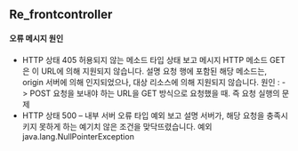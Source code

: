 ## Re_frontcontroller 

#### 오류 메시지 원인
- HTTP 상태 405  허용되지 않는 메소드
타입 상태 보고
메시지 HTTP 메소드 GET은 이 URL에 의해 지원되지 않습니다.
설명 요청 행에 포함된 해당 메소드는, origin 서버에 의해 인지되었으나, 대상 리소스에 의해 지원되지 않습니다.
원인 : -> POST 요청을 보내야 하는 URL을 GET 방식으로 요청했을 때. 즉 요청 실행의 문제
- HTTP 상태 500 – 내부 서버 오류
타입 예외 보고
설명 서버가, 해당 요청을 충족시키지 못하게 하는 예기치 않은 조건을 맞닥뜨렸습니다.
예외
java.lang.NullPointerException

